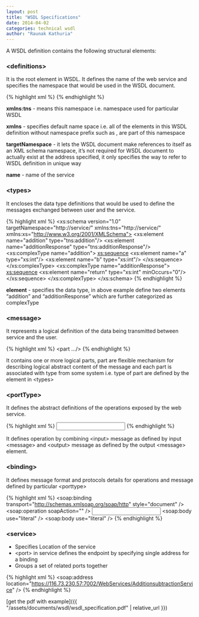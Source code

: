 ```yaml
---
layout: post
title: "WSDL Specifications"
date: 2014-04-02
categories: technical wsdl
author: "Raunak Kathuria"
---
```


A WSDL definition contains the following structural elements:

### &lt;definitions&gt;
It is the root element in WSDL. It defines the name of the web service and specifies the namespace that would be used in the WSDL document.

{% highlight xml %}
<definitions xmlns:soap="http://schemas.xmlsoap.org/wsdl/soap/" 
    xmlns:tns="http://service.com/"
    xmlns:xsd="http://www.w3.org/2001/XMLSchema"
    xmlns="http://schemas.xmlsoap.org/wsdl/"
    targetNamespace="http://service.com/"
    name="AdditionsubtractionService">
{% endhighlight %}

**xmlns:tns** - means this namespace i.e. namespace used for particular WSDL

**xmlns** - specifies default name space i.e. all of the elements in this WSDL definition without namespace prefix such as , are part of this namespace

**targetNamespace** - it lets the WSDL document make references to itself as an XML schema namespace, it’s not required for WSDL document to actually exist at the address specified, it only specifies the way to refer to WSDL definition in unique way

**name** - name of the service

### &lt;types&gt;
It encloses the data type definitions that would be used to define the messages exchanged between user and the service.

{% highlight xml %}
<types>
  <xs:schema version="1.0" targetNamespace="http://service/"
    xmlns:tns="http://service/" xmlns:xs="http://www.w3.org/2001/XMLSchema">
   <xs:element name="addition" type="tns:addition"/>
   <xs:element name="additionResponse" type="tns:additionResponse"/>
   <xs:complexType name="addition">
     <xs:sequence>
       <xs:element name="a" type="xs:int"/>
       <xs:element name="b" type="xs:int"/>
     </xs:sequence>
   </xs:complexType>
   <xs:complexType name="additionResponse">
     <xs:sequence>
       <xs:element name="return" type="xs:int" minOccurs="0"/>
     </xs:sequence>
   </xs:complexType>
  </xs:schema>
</types>
{% endhighlight %}

**element** - specifies the data type, in above example define two elements “addition” and “additionResponse” which are further categorized as complexType

### &lt;message&gt;

It represents a logical definition of the data being transmitted between service and the user.

{% highlight xml %}
<message name="addition">
  <part name="parameters" element="tns:addition" />
</message>
<message name="additionResponse">
  <part name="parameters" element="tns:additionResponse" />
</message>
<message>
  <part .../>
</message>
{% endhighlight %}

It contains one or more logical parts, part are flexible mechanism for describing logical abstract content of the message and each part is associated with type from some <type> system i.e. type of part are defined by the element in &lt;types&gt;

### &lt;portType&gt;

It defines the abstract definitions of the operations exposed by the web service.

{% highlight xml %}
<portType name="Additionsubtraction"> 
  <operation name="addition">
    <input message="tns:addition" />
    <output message="tns:additionResponse" /> 
  </operation>
</portType>
{% endhighlight %}

It defines operation by combining &lt;input&gt; message as defined by input &lt;message&gt; and &lt;output&gt; message as defined by the output &lt;message&gt; element.

### &lt;binding&gt;

It defines message format and protocols details for operations and message defined by particular &lt;porttype&gt;

{% highlight xml %}
<binding name="AdditionsubtractionPortBinding" type="tns:Additionsubtraction">
  <soap:binding transport="http://schemas.xmlsoap.org/soap/http" style="document" />
  <operation name="addition">
    <soap:operation soapAction="" />
      <input>
        <soap:body use="literal" />
      </input>
      <output>
        <soap:body use="literal" /> 
      </output>
  </operation>
</binding>
{% endhighlight %}

### &lt;service&gt;

* Specifies Location of the service
* &lt;port&gt; in service defines the endpoint by specifying single address for a binding
* Groups a set of related ports together

{% highlight xml %}
<service name="AdditionsubtractionService">
   <port name="AdditionsubtractionPort" binding="tns:AdditionsubtractionPortBinding"> 
     <soap:address location="https://116.73.230.57:7002/WebServices/AdditionsubtractionService" />
  </port>
</service>
{% endhighlight %}

[get the pdf with example]({{ "/assets/documents/wsdl/wsdl_specification.pdf" | relative_url }})
